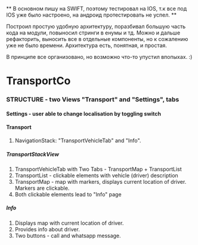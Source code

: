 ** В основном пишу на SWIFT, поэтому тестировал на IOS, т.к все под IOS уже было настроено, на андроид протестировать не успел. **

Построил простую удобную архитектуру, поразбивал большую часть кода на модули, повыносил стринги в енумы и тд. Можно и дальше рефакторить, выносить все в отдельные компоненты, но к сожалению уже не было времени. Архитектура есть, понятная, и простая.

В принципе все организовано, но возможно что-то упустил впопыхах. :)

# TransportCo

### STRUCTURE - two Views "Transport" and "Settings", tabs

#### Settings - user able to change localisation by toggling switch

#### Transport

1. NavigationStack: "TransportVehicleTab" and "Info".

##### TransportStackView

1. TransportVehicleTab with Two Tabs - TransportMap + TransportList
2. TransportList - clickable elements with vehicle (driver) description
3. TransportMap - map with markers, displays current location of driver. Markers are clickable.
4. Both clickable elements lead to "Info" page

##### Info

1. Displays map with current location of driver.
2. Provides info about driver.
3. Two buttons - call and whatsapp message.
